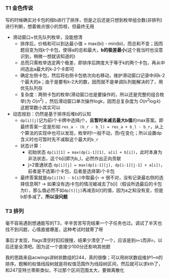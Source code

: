 ### T1 金色传说

写的时候确实对卡包的按b进行了排序，但是之后还是只想到枚举组合数(非排列)进行判断，想着做点很小的剪枝，但最终无用

- 滑动窗口+优先队列枚举，没能想清
    - 排序后，价格和可以到达最小值 = max(bi) - min(bi)，而总和不变；因而题目变为找k个卡包，使得a的总和最大，**b的极差最小**(这个我当时也没意识到，稍微一想就该知道的)
    - 总而只需枚举选定两个极差，即排序后跨度大于等于k的两个卡包，再从中间选出a最大的k-2个卡即可
    - 确定左侧卡包，然后将右侧卡包依次向右移动，维护滑动窗口记录中间k-2个最大的a；由于是要有k-2大的数，因而就不是单调队列能解决的了，用优先队列存
    - 复杂度：两侧卡包的枚举(滑动窗口也是要操作的，所以还是完整的组合枚举)为 $O(n^2)$ ，然后滑动窗口单次操作logk，因而总复杂度为 $O(n^2\log k)$ 这题常数小其实可以
- 动态规划：仍然是基于排序后堆b的认知
    - `dp[i][j]`记为前i个卡牌中选择j个，**且暂时未减去最大b值**的max答案。即最终答案一定是形如 `res_a - (b_r - b_l) = res_a + b_l - b_r`，从上个算法的实现中也可以发现，枚举时l一般不动，而r在变化；所以设置dp含义时也可暂时先不减取这个最大的`b_r`
    - 状态计算：
        - 初始状态 `dp[i][1] = max(dp[i-1][1], a[i] + b[i])`，此时本身为非法状态，这个b[i]即为b_l，必然作出正向贡献
        - j>2普通状态 `dp[i][j] = max(dp[i-1][j], dp[i-1][j-1] + a[i])`，前者是不选第i个卡包，后者是选择第i个卡包
    - 最终答案就是`dp[i][k] - b[i]`中取最小 -> 很不对，没有记录最右侧的选择信息啊? -> 如果没有选i卡包的情况被减去了b[i]（假设所选最后的卡包为t），那么值必然不如`dp[t][j]`再减去b[t]的值，因为a之和没有变，但是b却多减了。**所以没问题** 


### T3 排列

毫不容易遇到想通能写的T3，辛辛苦苦写完结果一个子任务也过。调试了半天也找不到问题，心情直接爆差，这种考试时就寄了呀

事后才发现，flags清空时扣扣搜搜，结果少清空了一个，应该是到`n+1`而非`n`，以后还是全清吧。因为这一个直接少100分还影响其他题

我的思路来自acwings讲树状数组的244，真的很像；可以用树状数组维护1~n的排序。题解的权值线段树就是将权值范围作为线段树区间，然后就可以求kth了，和247亚特兰蒂斯类似，不过那个区间范围太大，要做离散化